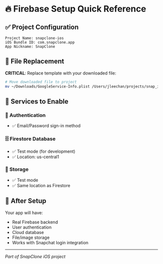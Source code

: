 # 🔥 Firebase Setup Quick Reference

## ✅ Project Configuration
```
Project Name: snapclone-ios
iOS Bundle ID: com.snapclone.app
App Nickname: SnapClone
```

## 📁 File Replacement
**CRITICAL**: Replace template with your downloaded file:
```bash
# Move downloaded file to project
mv ~/Downloads/GoogleService-Info.plist /Users/jleechan/projects/snap_ios_clone/ios/SnapCloneApp/SnapCloneApp/GoogleService-Info.plist
```

## 🔧 Services to Enable

### 🔐 Authentication
- ✅ Email/Password sign-in method

### 🗄️ Firestore Database  
- ✅ Test mode (for development)
- ✅ Location: us-central1

### 📁 Storage
- ✅ Test mode
- ✅ Same location as Firestore

## 🚀 After Setup
Your app will have:
- Real Firebase backend
- User authentication 
- Cloud database
- File/image storage
- Works with Snapchat login integration

---
*Part of SnapClone iOS project*